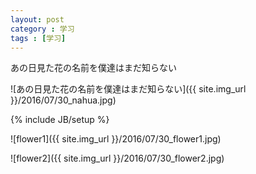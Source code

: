 ```yaml
---
layout: post
category : 学习
tags : [学习]
---
```


あの日見た花の名前を僕達はまだ知らない


![あの日見た花の名前を僕達はまだ知らない]({{ site.img_url }}/2016/07/30_nahua.jpg)

<!--break-->
{% include JB/setup %}

![flower1]({{ site.img_url }}/2016/07/30_flower1.jpg)

![flower2]({{ site.img_url }}/2016/07/30_flower2.jpg)

 
